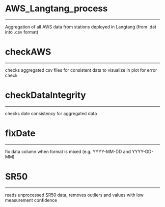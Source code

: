 # AWS_Langtang_process
------
Aggregation of all AWS data from stations deployed in Langtang (from .dat into .csv format)
 
# checkAWS
------
checks aggregated csv files for consistent data to visualize in plot for error check

# checkDataIntegrity
------
checks date consistency for aggregated data

# fixDate
------
fix data column when format is mixed (e.g. YYYY-MM-DD and YYYY-DD-MM)

# SR50
------

reads unprocessed SR50 data, removes outliers and values with low measurement confidence


